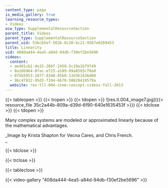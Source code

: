```yaml
---
content_type: page
is_media_gallery: true
learning_resource_types:
- Videos
ocw_type: SupplementalResourceSection
parent_title: Videos
parent_type: SupplementalResourceSection
parent_uid: 53bcb5ef-562b-8c20-bc21-9567e0269453
title: Linearity
uid: 408da444-4ea5-a84d-94db-f30ef2be5696
videos:
  content:
  - ae481c61-de15-266f-2458-5c29a1b79749
  - 0a16b964-0fac-e725-a189-89a8593cf0a0
  - 875b5953-2877-8348-85b8-13d361636d60
  - 96c47832-95d3-f194-6670-58829419579a
  website: res-tll-004-stem-concept-videos-fall-2013
---
```


{{< tableopen >}}
{{< tropen >}}
{{< tdopen >}}
![res.tl.004_image7.jpg]({{< resource_file 35c2a44b-809a-d39d-6f90-640e1635453f >}})
{{< tdclose >}}
{{< tdopen >}}


Many complex systems are modeled or approximated linearly because of the mathematical advantages.

_Image by Krista Shapton for Vecna Cares, and Chris French.  
_


{{< tdclose >}}

{{< trclose >}}

{{< tableclose >}}

{{< video-gallery "408da444-4ea5-a84d-94db-f30ef2be5696" >}}

